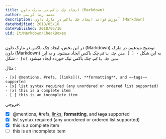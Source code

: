 ```yaml
---
title: ایجاد چک باکس در مارک داون (Markdown)  
author: محمد رضا کریمی  
description: آموزش قواعد ایجاد چک باکس در مارک داون (Markdown)  
dateModified: 2018/05/16  
datePublished: 2018/05/16  
uid: It/Markdown/CheckBoxes  
---
```


در این بخش، ایجاد چک باکس در مارک داون (Markdown) توضیح میدهیم.
در مارک داون (Markdown) به این شکل `- [ ] متن چک باکس` چک باکس ایجاد میشود. و به این شکل `- [x] متن چک باکس`، چک باکس تیک خورده ایجاد میشود.

مثال :

```
- [x] @mentions, #refs, [links](), **formatting**, and ~~tags~~ supported
- [x] list syntax required (any unordered or ordered list supported)
- [x] this is a complete item
- [ ] this is an incomplete item
```

خروجی:

- [x] @mentions, #refs, [links](), **formatting**, and ~~tags~~ supported
- [x] list syntax required (any unordered or ordered list supported)
- [x] this is a complete item
- [ ] this is an incomplete item
